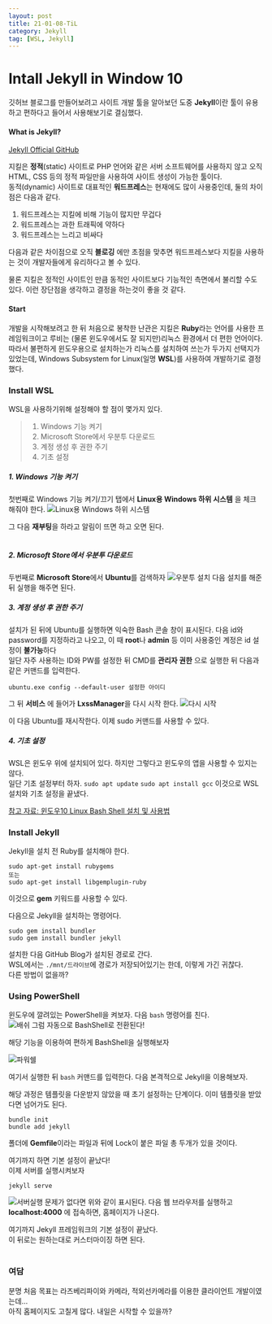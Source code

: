 ```yaml
---
layout: post
title: 21-01-08-TiL
category: Jekyll
tag: [WSL, Jekyll]
---
```


# Intall Jekyll in Window 10
깃허브 블로그를 만들어보려고 사이트 개발 툴을 알아보던 도중 **Jekyll**이란 툴이 유용하고 편하다고 들어서 사용해보기로 결심했다.  

#### What is Jekyll?
[Jekyll Official GitHub](https://jekyllrb-ko.github.io/)  

지킬은 **정적**(static) 사이트로 PHP 언어와 같은 서버 소프트웨어를 사용하지 않고 오직 HTML, CSS 등의 정적 파일만을 사용하여 사이트 생성이 가능한 툴이다.  
동적(dynamic) 사이트로 대표적인 **워드프레스**는 현재에도 많이 사용중인데, 둘의 차이점은 다음과 같다.
1. 워드프레스는 지킬에 비해 기능이 많지만 무겁다
2. 워드프레스는 과한 트래픽에 약하다
3. 워드프레스는 느리고 비싸다

다음과 같은 차이점으로 오직 **블로깅** 에만 초점을 맞추면 워드프레스보다 지킬을 사용하는 것이 개발자들에게 유리하다고 볼 수 있다.  

물론 지킬은 정적인 사이트인 만큼 동적인 사이트보다 기능적인 측면에서 불리할 수도 있다. 이런 장단점을 생각하고 결정을 하는것이 좋을 것 같다.

#### Start

개발을 시작해보려고 한 뒤 처음으로 봉착한 난관은 지킬은 **Ruby**라는 언어를 사용한 프레임워크이고 루비는 (물론 윈도우에서도 잘 되지만)리눅스 환경에서 더 편한 언어이다. 따라서 불편하게 윈도우용으로 설치하는가 리눅스를 설치하여 쓰는가 두가지 선택지가 있었는데, Windows Subsystem for Linux(일명 **WSL**)를 사용하여 개발하기로 결정했다.

### Install WSL

WSL을 사용하기위해 설정해야 할 점이 몇가지 있다.
> 1. Windows 기능 켜기
> 2. Microsoft Store에서 우분투 다운로드
> 3. 계정 생성 후 권한 주기
> 4. 기초 설정


##### 1.  Windows 기능 켜기

첫번째로 Windows 기능 켜기/끄기 탭에서 **Linux용 Windows 하위 시스템** 을 체크 해줘야 한다.
![Linux용 Windows 하위 시스템](https://github.com/ukcastle/ukcastle.github.io/blob/main/postimg/%EA%B8%B0%EB%8A%A5%EC%BC%9C%EA%B8%B0.jpg?raw=true)

그 다음 **재부팅**을 하라고 알림이 뜨면 하고 오면 된다.        
<br/>

##### 2. Microsoft Store에서 우분투 다운로드

두번째로 **Microsoft Store**에서 **Ubuntu**를 검색하자
![우분투 설치](https://github.com/ukcastle/ukcastle.github.io/blob/main/postimg/%EC%9A%B0%EB%B6%84%ED%88%AC%EC%84%A4%EC%B9%98.jpg?raw=true)
다음 설치를 해준 뒤 실행을 해주면 된다.
<br/> 

##### 3. 계정 생성 후 권한 주기
설치가 된 뒤에 Ubuntu를 실행하면 익숙한 Bash 콘솔 창이 표시된다. 다음 id와 password를 지정하라고 나오고, 이 때 **root**나 **admin** 등 이미 사용중인 계정은 id 설정이 **불가능**하다  
일단 자주 사용하는 ID와 PW를 설정한 뒤 CMD를 **관리자 권한** 으로 실행한 뒤 다음과 같은 커맨드를 입력한다.   
```
ubuntu.exe config --default-user 설정한 아이디
```
 
그 뒤 **서비스** 에 들어가 **LxssManager**을 다시 시작 한다.
![다시 시작](https://github.com/ukcastle/ukcastle.github.io/blob/main/postimg/%EB%8B%A4%EC%8B%9C%EC%8B%9C%EC%9E%91.jpg?raw=true)

이 다음 Ubuntu를 재시작한다. 이제 sudo 커맨드를 사용할 수 있다.
<br/>

##### 4. 기초 설정
WSL은 윈도우 위에 설치되어 있다. 하지만 그렇다고 윈도우의 앱을 사용할 수 있지는 않다.  
일단 기초 설정부터 하자.
`sudo apt update`
`sudo apt install gcc` 
이것으로 WSL 설치와 기초 설정을 끝냈다. 

[참고 자료: 윈도우10 Linux Bash Shell 설치 및 사용법](https://forbes.tistory.com/543)

### Install Jekyll

Jekyll을 설치 전 Ruby를 설치해야 한다.
```
sudo apt-get install rubygems
또는
sudo apt-get install libgemplugin-ruby
```

이것으로 **gem** 키워드를 사용할 수 있다.

다음으로 Jekyll을 설치하는 명령어다.
```
sudo gem install bundler
sudo gem install bundler jekyll
```

설치한 다음 GitHub Blog가 설치된 경로로 간다.  
WSL에서는 `./mnt/드라이브`에 경로가 저장되어있기는 한데, 이렇게 가긴 귀찮다.  
다른 방법이 없을까?


### Using PowerShell
윈도우에 깔려있는 PowerShell을 켜보자. 다음 `bash` 명령어를 친다.  
![배쉬](https://github.com/ukcastle/ukcastle.github.io/blob/main/postimg/bash.gif?raw=true)
그럼 자동으로 BashShell로 전환된다!

해당 기능을 이용하여 편하게 BashShell을 실행해보자

![파워쉘](https://github.com/ukcastle/ukcastle.github.io/blob/main/postimg/powershell.jpg?raw=true)

여기서 실행한 뒤 `bash` 커맨드를 입력한다. 다음 본격적으로 Jekyll을 이용해보자.

해당 과정은 템플릿을 다운받지 않았을 때 초기 설정하는 단계이다. 이미 템플릿을 받았다면 넘어가도 된다.
```
bundle init
bundle add jekyll
```
폴더에 **Gemfile**이라는 파일과 뒤에 Lock이 붙은 파일 총 두개가 있을 것이다.

여기까지 하면 기본 설정이 끝났다!  
이제 서버를 실행시켜보자
```
jekyll serve
```
![서버실행](https://github.com/ukcastle/ukcastle.github.io/blob/main/postimg/%EC%84%9C%EB%B2%84%EC%8B%A4%ED%96%89.jpg?raw=true)
문제가 없다면 위와 같이 표시된다. 
다음 웹 브라우저를 실행하고 **localhost:4000** 에 접속하면, 홈페이지가 나온다.

여기까지 Jekyll 프레임워크의 기본 설정이 끝났다.  
이 뒤로는 원하는대로 커스터마이징 하면 된다.
<br/>
<br/>

### 여담
분명 처음 목표는 라즈베리파이와 카메라, 적외선카메라를 이용한 클라이언트 개발이였는데...  
아직 홈페이지도 고칠게 많다. 내일은 시작할 수 있을까?